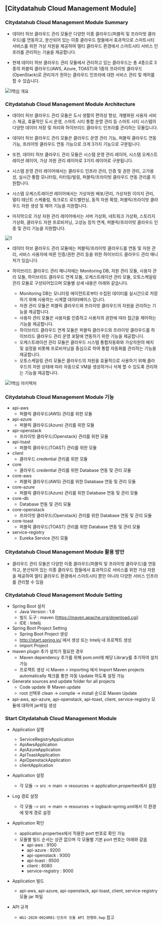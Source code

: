 ## [Citydatahub Cloud Management Module]

### Citydatahub Cloud Management Module Summary

+ 데이터 허브 클라우드 관리 모듈은 다양한 이종 클라우드(퍼블릭 및 프라이빗 클라우드)를 연동하고, 분산되어 있는 이종 클라우드 팜들에서 효과적으로 스마트시티 서비스를 위한 가상 자원을 제공하여 멀티 클라우드 환경에서 스마트시티 서비스 인프라를 관리하는 기술을 제공합니다.

+ 현재 데이터 허브 클라우드 관리 모듈에서 관리하고 있는 클라우드는 총 4종으로 3종의 퍼블릭 클라우드(AWS, Azure, TOAST)와 1종의 프라이빗 클라우드(OpenStack)로 관리자가 원하는 클라우드 인프라에 대한 서비스 관리 및 제어를 할 수 있습니다.

![1핵심 개요](https://user-images.githubusercontent.com/23303734/163297040-d2b9712d-0bbb-4321-869c-6c2ca2b39e4a.png)  

### Citydatahub Cloud Management Module Architecture

+ 데이터 허브 클라우드 관리 모듈은 도시 생활의 편의성 향상, 개별화된 사용자 서비스 제공, 효율적인 도시 운영, 스마트 시티 통합 운영 관리 등 스마트 시티 시스템의 다양한 데이터 저장 및 처리와 하이브리드 클라우드 인프라를 관리하는 모듈입니다.

+ 데이터 허브 클라우드 관리 모듈은 클라우드 운영 관리 기능, 퍼블릭 클라우드 연동 기능, 프라이빗 클라우드 연동 기능으로 크게 3가지 기능으로 구분됩니다.

+ 또한, 데이터 허브 클라우드 관리 모듈은 시스템 운영 관리 레이어, 시스템 오케스트레이션 레이어, 가상 자원 관리 레이어로 3가지 레이어로 구분됩니다. 

+ 시스템 운영 관리 레이어에서는 클라우드 인프라 관리, 인증 및 권한 관리, 고가용성, 실시간 통합 모니터링, 미터링/빌링, 퍼블릭/프라이빗 클라우드 연동 관리를 지원합니다.

+ 시스템 오케스트레이션 레이어에서는 가상자원 배포/관리, 가상자원 이미지 관리, 멀티 테넌트 스케줄링, 워크로드 로드밸런싱, 동적 자원 확장, 퍼블릭/프라이빗 클라우드 자원 생성 및 제어 기능을 지원합니다.

+ 마지막으로 가상 자원 관리 레이어에서는 서버 가상화, 네트워크 가상화, 스토리지 가상화, 클라우드 자원 프로비저닝, 고성능 장치 연계, 퍼블릭/프라이빗 클라우드 인증 및 관리 기능을 지원합니다.

![1](https://user-images.githubusercontent.com/23303734/163107199-28790644-ec4a-4dae-ae8f-4df0d2e38a53.png)

+ 데이터 허브 클라우드 관리 모듈에는 퍼블릭/프라이빗 클라우드를 연동 및 자원 관리, 서비스 사용자에 따른 인증/권한 관리 등을 위한 하이브리드 클라우드 관리 매니저가 있습니다.

+ 하이브리드 클라우드 관리 매니저에는 Monitoring DB, 자원 관리 모듈, 사용자 관리 모듈, 하이브리드 클라우드 연계 모듈, 오케스트레이션 관리 모듈, 오토스케일링 관리 모듈로 구성되어있으며 모듈별 상세 내용은 아래와 같습니다.

  + Monitoring DB는 모니터링 에이전트로부터 수집된 데이터를 실시간으로 저장하기 위해 사용하는 시계열 데이터베이스 입니다.
  + 자원 관리 모듈은 퍼블릭 클라우드와 프라이빗 클라우드의 자원을 관리하는 기능을 제공합니다.
  + 사용자 관리 모듈은 사용자를 인증하고 사용자의 권한에 따라 접근을 제어하는 기능을 제공합니다.
  + 하이브리드 클라우드 연계 모듈은 퍼블릭 클라우드와 프라이빗 클라우드를 하이브리드 클라우드 관리 운영 포탈에 연동하기 위한 기능을 제공합니다.
  + 오케스트레이션 관리 모듈은 클라우드 시스템 통합자동화와 가상자원의 배치 및 설정을 비롯해 프로비저닝을 중심으로 하여 통합 자동화를 관리하는 기능을 제공합니다.
  + 오토스케일링 관리 모듈은 클라우드의 자원을 효율적으로 사용하기 위해 클라우드의 자원 상태에 따라 자동으로 VM을 생성하거나 삭제 할 수 있도록 관리하는 기능을 제공합니다.

 ![1핵심 아키텍처](https://user-images.githubusercontent.com/23303734/163297093-4a518c54-6459-4db5-99a8-48b037da2a7f.png)

### Citydatahub Cloud Management Module 기능

+ api-aws
  + 퍼블릭 클라우드(AWS) 관리를 위한 모듈
+ api-azure
  + 퍼블릭 클라우드(Azure) 관리를 위한 모듈
+ api-openstack
  + 프라이빗 클라우드(Openstack) 관리를 위한 모듈
+ api-toast
  + 퍼블릭 클라우드(TOAST) 관리를 위한 모듈
+ client
  + 클라우드 credential 관리를 위한 모듈
+ core
  + 클라우드 credential 관리를 위한 Database 연동 및 관리 모듈
+ core-aws
  + 퍼블릭 클라우드(AWS) 관리를 위한 Database 연동 및 관리 모듈
+ core-azure
  + 퍼블릭 클라우드(Azure) 관리를 위한 Database 연동 및 관리 모듈
+ core-db
  + Database 연동 및 관리 모듈
+ core-openstack
  + 프라이빗 클라우드(Openstack) 관리를 위한 Database 연동 및 관리 모듈
+ core-toast
  + 퍼블릭 클라우드(TOAST) 관리를 위한 Database 연동 및 관리 모듈
+ service-registry
  + Eureka Service 관리 모듈

### Citydatahub Cloud Management Module 활용 방안

+ 클라우드 관리 모듈은 다양한 이종 클라우드(퍼블릭 및 프라이빗 클라우드)를 연동하고, 분산되어 있는 이종 클라우드 팜들에서 효과적으로 서비스를 위한 가상 자원을 제공하여 멀티 클라우드 환경에서 스마트시티 뿐만 아니라 다양한 서비스 인프라를 관리할 수 있음

### Citydatahub Cloud Management Module Setting

+ Spring Boot 설치
    + Java Version : 1.8
    + 빌드 도구 : maven (https://maven.apache.org/download.cgi)
    + IDE : Intelij
+ Spring Boot Project Setting
    + Spring Boot Project 생성
    + http://start.spring.io/ 에서 생성 또는 Intelij 내 프로젝트 생성
    + import Project
+ maven plugin 추가 설치가 필요한 경우
    + Maven dependency 추가를 위해 pom.xml에 해당 Library를 추가하여 설치 가능
    + 프로젝트 생성 시 Maven > importing 에서 Import Maven projects automatically 체크를 통한 자동 Update 하도록 설정 가능
+ Generate sources and update folder for all projects
    + Code update 후 Maven update
    + root 선택후 clean -> complie -> install 순으로 Maven Update 
+ api-aws, api-azure, api-openstack, api-toast, client, service-registry 모듈에 대하여 jar파일 생성

### Start Citydatahub Cloud Management Module
+ Application 실행
    + ServiceRegistryApplication
    + ApiAwsApplication
    + ApiAzureApplication
    + ApiToastApplication
    + ApiOpenstackApplication
    + clientApplication

+ Application 설정
    + 각 모듈 -> src -> main -> resources -> application.properties에서 설정
    
+ Log 경로 설정
    + 각 모듈 -> src -> main -> resources -> logback-spring.xml에서 각 환경에 맞게 경로 설정
    
+ Application 확인
    + application.properties에서 적용한 port 번호로 확인 가능
    + 모듈별 빌드 순서는 상관 없으며 각 모듈별 기본 port 번호는 아래와 같음
      + api-aws : 9100
      + api-azure : 9200
      + api-openstack : 9300
      + api-toast : 9500
      + client : 8080
      + service-registry : 9000

+ Application 빌드
    + api-aws, api-azure, api-openstack, api-toast, client, service-registry 모듈 jar 파일 

+ API 규격
    + `WG1-2020-0024R01-인프라 모듈 API 현행화.hwp` 참고
